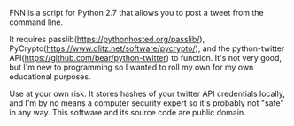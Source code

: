 FNN is a script for Python 2.7 that allows you to post a tweet from the command line.

It requires passlib(https://pythonhosted.org/passlib/), PyCrypto(https://www.dlitz.net/software/pycrypto/), and the python-twitter API(https://github.com/bear/python-twitter) to function.  It's not very good, but I'm new to programming so I wanted to roll my own for my own educational purposes.

Use at your own risk.  It stores hashes of your twitter API credentials locally, and I'm by no means a computer security expert so it's probably not "safe" in any way.  This software and its source code are public domain.
